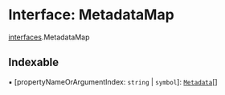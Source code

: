 # Interface: MetadataMap

[interfaces](/auto-docs/fixed-layout-editor/modules/interfaces.md).MetadataMap

## Indexable

▪ \[propertyNameOrArgumentIndex: `string` | `symbol`]: [`Metadata`](/auto-docs/fixed-layout-editor/interfaces/interfaces.Metadata.md)\[]
